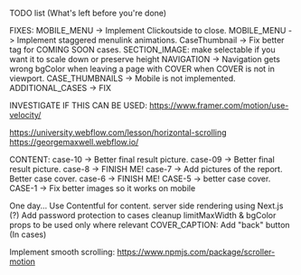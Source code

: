 TODO list (What's left before you're done)

FIXES:
MOBILE_MENU -> Implement Clickoutside to close.
MOBILE_MENU -> Implement staggered menulink animations.
CaseThumbnail -> Fix better tag for COMING SOON cases.
SECTION_IMAGE: make selectable if you want it to scale down or preserve height
NAVIGATION -> Navigation gets wrong bgColor when leaving a page with COVER when COVER is not in viewport.
CASE_THUMBNAILS -> Mobile is not implemented.
ADDITIONAL_CASES -> FIX

INVESTIGATE IF THIS CAN BE USED:
https://www.framer.com/motion/use-velocity/

https://university.webflow.com/lesson/horizontal-scrolling
https://georgemaxwell.webflow.io/

CONTENT:
case-10 -> Better final result picture.
case-09 -> Better final result picture.
case-8 -> FINISH ME!
case-7 -> Add pictures of the report. Better case cover.
case-6 -> FINISH ME!
CASE-5 -> better case cover.
CASE-1 -> Fix better images so it works on mobile

One day...
Use Contentful for content.
server side rendering using Next.js (?)
Add password protection to cases
cleanup limitMaxWidth & bgColor props to be used only where relevant
COVER_CAPTION: Add "back" button (In cases)

Implement smooth scrolling:
https://www.npmjs.com/package/scroller-motion

